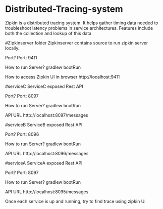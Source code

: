 # Distributed-Tracing-system
Zipkin is a distributed tracing system. It helps gather timing data needed to troubleshoot latency problems in service architectures. Features include both the collection and lookup of this data.


#Zipkinserver folder
Zipkinserver contains source to run zipkin server locally.

Port?
Port: 9411

How to run Server?
gradlew bootRun

How to access Zipkin UI in browser
http://localhost:9411


#serviceC
ServiceC exposed Rest API

Port?
Port: 8097

How to run Server?
gradlew bootRun

API URL
http://localhost:8097/messages


#serviceB
ServiceB exposed Rest API

Port?
Port: 8096

How to run Server?
gradlew bootRun

API URL
http://localhost:8096/messages


#serviceA
ServiceA exposed Rest API

Port?
Port: 8097

How to run Server?
gradlew bootRun

API URL
http://localhost:8095/messages


Once each service is up and running, try to find trace using zipkin UI